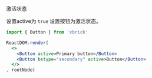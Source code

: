 激活状态

设置active为 `true` 设置按钮为激活状态。

````jsx
import { Button } from 'xbrick'

ReactDOM.render(
  <>
    <Button active>Primary button</Button>
    <Button bstype="secondary" active>Button</Button>
  </>
, rootNode)
````
